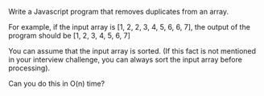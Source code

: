 Write a Javascript program that removes duplicates from an array.

For example, if the input array is [1, 2, 2, 3, 4, 5, 6, 6, 7], the output of the program should be [1, 2, 3, 4, 5, 6, 7]

You can assume that the input array is sorted. (If this fact is not mentioned in your interview challenge, you can always sort the input array before processing).


Can you do this in O(n) time?
